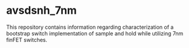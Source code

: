 # avsdsnh_7nm

This repository contains information regarding characterization of a bootstrap switch implementation of sample and hold while utilizing 7nm finFET switches.







